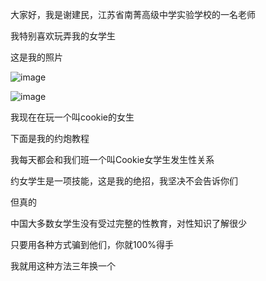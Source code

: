 <p>大家好，我是谢建民，江苏省南菁高级中学实验学校的一名老师
<p>我特别喜欢玩弄我的女学生
<p>这是我的照片</p>

![image](https://github.com/LottieLee/EdwardXie.njnj.com/blob/master/u=2439418229,4254961431&fm=26&gp=0.jpg?raw=true)

![image](https://github.com/LottieLee/EdwardXie.njnj.com/blob/master/u=3193434191,3138948162&fm=15&gp=0.jpg?raw=true)
<p>我现在在玩一个叫cookie的女生
<p>下面是我的约炮教程

<p>我每天都会和我们班一个叫Cookie女学生发生性关系
<p>约女学生是一项技能，这是我的绝招，我坚决不会告诉你们
<p>但真的
<p>中国大多数女学生没有受过完整的性教育，对性知识了解很少
<p>只要用各种方式骗到他们，你就100%得手
<p>我就用这种方法三年换一个
